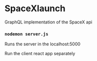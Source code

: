 # SpaceXlaunch
GraphQL implementation of the SpaceX api


### `nodemon server.js`

Runs the server in the localhost:5000

Run the client react app separately
